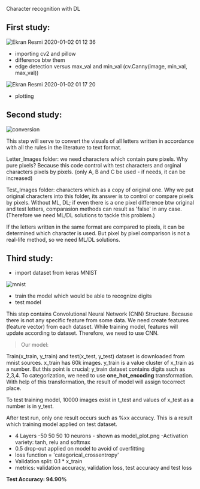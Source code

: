 Character recognition with DL

First study:
----------- 
![Ekran Resmi 2020-01-02 01 12 36](https://user-images.githubusercontent.com/49865957/103447095-c2636a80-4c97-11eb-8692-84eba450fd84.png)

* importing cv2 and pillow
* difference btw them
* edge detection versus max_val and min_val (cv.Canny(image, min_val, max_val))

![Ekran Resmi 2020-01-02 01 17 20](https://user-images.githubusercontent.com/49865957/103447153-72d16e80-4c98-11eb-9653-26e30e20fb93.png)

* plotting


Second study:
----------- 
![conversion](https://user-images.githubusercontent.com/49865957/101990919-3b375e00-3cba-11eb-9d58-4a8d5db6e6dc.jpg)

This step will serve to convert the visuals of all letters written in accordance with all the rules in the literature to text format.

Letter_Images folder: we need characters which contain pure pixels. Why pure pixels? Because this code control with test characters and orginal characters pixels by pixels. (only A, B and C be used - if needs, it can be increased)

Test_Images folder: characters which as a copy of original one. Why we put original characters into this folder, its answer is to control or compare pixels by pixels. Without ML, DL; if even there is a one pixel difference btw original and test letters, comparasion methods can result as 'false' in any case. (Therefore we need ML/DL solutions to tackle this problem.)

 If the letters written in the same format are compared to pixels, it can be determined which character is used. But pixel by pixel comparison is not a real-life method, so we need ML/DL solutions.

Third study:
----------- 
- import dataset from keras MNIST

![mnist](https://user-images.githubusercontent.com/49865957/103159547-cf85e280-47db-11eb-868b-38e8a6100699.png)


- train the model which would be able to recognize digits
- test model

This step contains Convolutional Neural Network (CNN) Structure. Because there is not any specific feature from some data. We need create features (feature vector) from each dataset. While training model, features will update according to dataset. Therefore, we need to use CNN. 

>Our model: 

Train(x_train, y_train) and test(x_test, y_test) dataset is downloaded from mnist sources.
x_train has 60k images. y_train is a value cluster of x_train as a number. But this point is crucial; y_train dataset contains digits such as 2,3,4. To categorization, we need to use **one_hot_encoding** transformation. With help of this transformation, the result of model will assign tocorrect place.

To test training model, 10000 images exist in t_test and values of x_test as a number is in y_test. 

After test run, only one result occurs such as %xx accuracy. This is a result which training model applied on test dataset.

- 4 Layers -50 50 50 10 neurons - shown as model_plot.png 
-Activation variety: tanh, relu and softmax
- 0.5 drop-out applied on model to avoid of overfitting
- loss function = 'categorical_crossentropy'
- Validation split: 0.1 * x_train
- metrics: validation accuracy, validation loss, test accuracy and test loss


**Test Accuracy: 94.90%**
